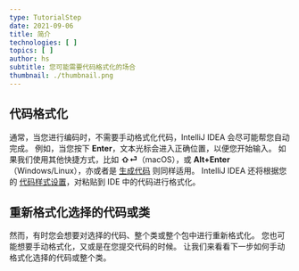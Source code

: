 ```yaml
---
type: TutorialStep
date: 2021-09-06
title: 简介
technologies: [ ]
topics: [ ]
author: hs
subtitle: 您可能需要代码格式化的场合
thumbnail: ./thumbnail.png
---
```


## 代码格式化
通常，当您进行编码时，不需要手动格式化代码，IntelliJ IDEA 会尽可能帮您自动完成。 例如，当您按下 **Enter**，文本光标会进入正确位置，以便您开始输入。 如果我们使用其他快捷方式，比如 **⇧⏎**（macOS），或 **Alt+Enter**（Windows/Linux），亦或者是 [生成代码](https://blog.jetbrains.com/idea/2020/05/code-generation/) 则同样适用。 IntelliJ IDEA 还将根据您的 [代码样式设置](https://www.jetbrains.com/help/idea/configuring-code-style.html)，对粘贴到 IDE 中的代码进行格式化。

## 重新格式化选择的代码或类
然而，有时您会想要对选择的代码、整个类或整个包中进行重新格式化。 您也可能想要手动格式化，又或是在您提交代码的时候。 让我们来看看下一步如何手动格式化选择的代码或整个类。 